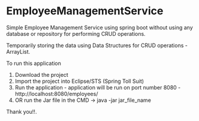 # EmployeeManagementService

Simple Employee Management Service using spring boot without using any database or repository for performing CRUD operations.

Temporarily storing the data using Data Structures for CRUD operations - ArrayList.

To run this application
1. Download the project
2. Import the project into Eclipse/STS (Spring Toll Suit)
3. Run the application - application will be run on port number 8080 - http://localhost:8080/employees/
4. OR run the Jar file in the CMD -> java -jar jar_file_name


Thank you!!.
  
